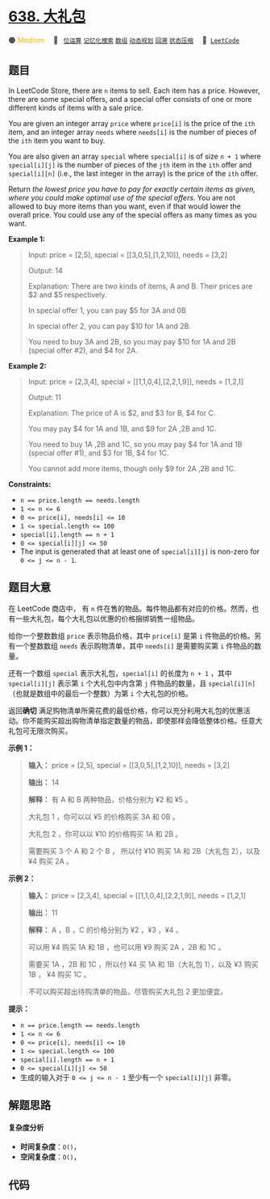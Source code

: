 # [638. 大礼包](https://leetcode.com/problems/shopping-offers)

🟠 <font color=#ffb800>Medium</font>&emsp; 🔖&ensp; [`位运算`](/tag/bit-manipulation.md) [`记忆化搜索`](/tag/memoization.md) [`数组`](/tag/array.md) [`动态规划`](/tag/dynamic-programming.md) [`回溯`](/tag/backtracking.md) [`状态压缩`](/tag/bitmask.md)&emsp; 🔗&ensp;[`LeetCode`](https://leetcode.com/problems/shopping-offers)

## 题目

In LeetCode Store, there are `n` items to sell. Each item has a price.
However, there are some special offers, and a special offer consists of one or
more different kinds of items with a sale price.

You are given an integer array `price` where `price[i]` is the price of the
`ith` item, and an integer array `needs` where `needs[i]` is the number of
pieces of the `ith` item you want to buy.

You are also given an array `special` where `special[i]` is of size `n + 1`
where `special[i][j]` is the number of pieces of the `jth` item in the `ith`
offer and `special[i][n]` (i.e., the last integer in the array) is the price
of the `ith` offer.

Return _the lowest price you have to pay for exactly certain items as given,
where you could make optimal use of the special offers_. You are not allowed
to buy more items than you want, even if that would lower the overall price.
You could use any of the special offers as many times as you want.



**Example 1:**

> Input: price = [2,5], special = [[3,0,5],[1,2,10]], needs = [3,2]
> 
> Output: 14
> 
> Explanation: There are two kinds of items, A and B. Their prices are $2 and $5 respectively. 
> 
> In special offer 1, you can pay $5 for 3A and 0B
> 
> In special offer 2, you can pay $10 for 1A and 2B. 
> 
> You need to buy 3A and 2B, so you may pay $10 for 1A and 2B (special offer #2), and $4 for 2A.

**Example 2:**

> Input: price = [2,3,4], special = [[1,1,0,4],[2,2,1,9]], needs = [1,2,1]
> 
> Output: 11
> 
> Explanation: The price of A is $2, and $3 for B, $4 for C. 
> 
> You may pay $4 for 1A and 1B, and $9 for 2A ,2B and 1C. 
> 
> You need to buy 1A ,2B and 1C, so you may pay $4 for 1A and 1B (special offer #1), and $3 for 1B, $4 for 1C. 
> 
> You cannot add more items, though only $9 for 2A ,2B and 1C.

**Constraints:**

  * `n == price.length == needs.length`
  * `1 <= n <= 6`
  * `0 <= price[i], needs[i] <= 10`
  * `1 <= special.length <= 100`
  * `special[i].length == n + 1`
  * `0 <= special[i][j] <= 50`
  * The input is generated that at least one of `special[i][j]` is non-zero for `0 <= j <= n - 1`.


## 题目大意

在 LeetCode 商店中， 有 `n` 件在售的物品。每件物品都有对应的价格。然而，也有一些大礼包，每个大礼包以优惠的价格捆绑销售一组物品。

给你一个整数数组 `price` 表示物品价格，其中 `price[i]` 是第 `i` 件物品的价格。另有一个整数数组 `needs` 表示购物清单，其中
`needs[i]` 是需要购买第 `i` 件物品的数量。

还有一个数组 `special` 表示大礼包，`special[i]` 的长度为 `n + 1` ，其中 `special[i][j]` 表示第 `i`
个大礼包中内含第 `j` 件物品的数量，且 `special[i][n]` （也就是数组中的最后一个整数）为第 `i` 个大礼包的价格。

返回**确切**
满足购物清单所需花费的最低价格，你可以充分利用大礼包的优惠活动。你不能购买超出购物清单指定数量的物品，即使那样会降低整体价格。任意大礼包可无限次购买。



**示例 1：**

> 
> 
> 
> 
> 
> **输入：** price = [2,5], special = [[3,0,5],[1,2,10]], needs = [3,2]
> 
> **输出：** 14
> 
> **解释：** 有 A 和 B 两种物品，价格分别为 ¥2 和 ¥5 。 
> 
> 大礼包 1 ，你可以以 ¥5 的价格购买 3A 和 0B 。 
> 
> 大礼包 2 ，你可以以 ¥10 的价格购买 1A 和 2B 。 
> 
> 需要购买 3 个 A 和 2 个 B ， 所以付 ¥10 购买 1A 和 2B（大礼包 2），以及 ¥4 购买 2A 。

**示例 2：**

> 
> 
> 
> 
> 
> **输入：** price = [2,3,4], special = [[1,1,0,4],[2,2,1,9]], needs = [1,2,1]
> 
> **输出：** 11
> 
> **解释：** A ，B ，C 的价格分别为 ¥2 ，¥3 ，¥4 。
> 
> 可以用 ¥4 购买 1A 和 1B ，也可以用 ¥9 购买 2A ，2B 和 1C 。 
> 
> 需要买 1A ，2B 和 1C ，所以付 ¥4 买 1A 和 1B（大礼包 1），以及 ¥3 购买 1B ， ¥4 购买 1C 。 
> 
> 不可以购买超出待购清单的物品，尽管购买大礼包 2 更加便宜。



**提示：**

  * `n == price.length == needs.length`
  * `1 <= n <= 6`
  * `0 <= price[i], needs[i] <= 10`
  * `1 <= special.length <= 100`
  * `special[i].length == n + 1`
  * `0 <= special[i][j] <= 50`
  * 生成的输入对于 `0 <= j <= n - 1` 至少有一个 `special[i][j]` 非零。


## 解题思路

#### 复杂度分析

- **时间复杂度**：`O()`，
- **空间复杂度**：`O()`，

## 代码

```javascript

```